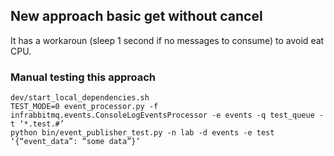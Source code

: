 ## New approach basic get without cancel

It has a workaroun (sleep 1 second if no messages to consume) to avoid eat CPU.

### Manual testing this approach

```
dev/start_local_dependencies.sh
TEST_MODE=0 event_processor.py -f infrabbitmq.events.ConsoleLogEventsProcessor -e events -q test_queue -t ‘*.test.#’
python bin/event_publisher_test.py -n lab -d events -e test ‘{“event_data”: “some data”}’
```
